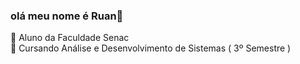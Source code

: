 ### olá meu nome é Ruan👋 <br>
📌 Aluno da Faculdade Senac <br>
📌 Cursando Análise e Desenvolvimento de Sistemas ( 3º Semestre )








<!--
**RuanHenrique2003/RuanHenrique2003** is a ✨ _special_ ✨ repository because its `README.md` (this file) appears on your GitHub profile.


